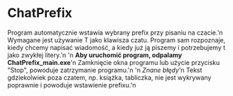 # ChatPrefix
Program automatycznie wstawia wybrany prefix przy pisaniu na czacie.'n
Wymagane jest używanie T jako klawisza czatu. Program sam rozpoznaje, kiedy chcemy napisać wiadomość, a kiedy już ją piszemy i potrzebujemy t jako zwykłej litery.'n
'n
**Aby uruchomić program, odpalamy ChatPrefix_main.exe**'n
Zamknięcie okna programu lub użycie przycisku "Stop", powoduje zatrzymanie programu.'n
'n
*Znane błędy*'n
Tekst gdziekolwiek poza czatem, np. książka, tabliczka, nie jest wykrywany poprawnie i powoduje wstawienie prefixu.'n
